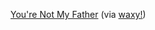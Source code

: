 ---
layout: post
wordpress_id: 239
wordpress_url: http://noesbueno.com/archives/239
date: '2008-03-07 10:52:48 -0600'
date_gmt: '2008-03-07 15:52:48 -0600'
body: |
  <p><a href="http://transition.turbulence.org/Works/notmyfather/">You're Not My Father</a> <span class="via">(via <a href="http://www.waxy.org">waxy!</a>)</span></p>
---